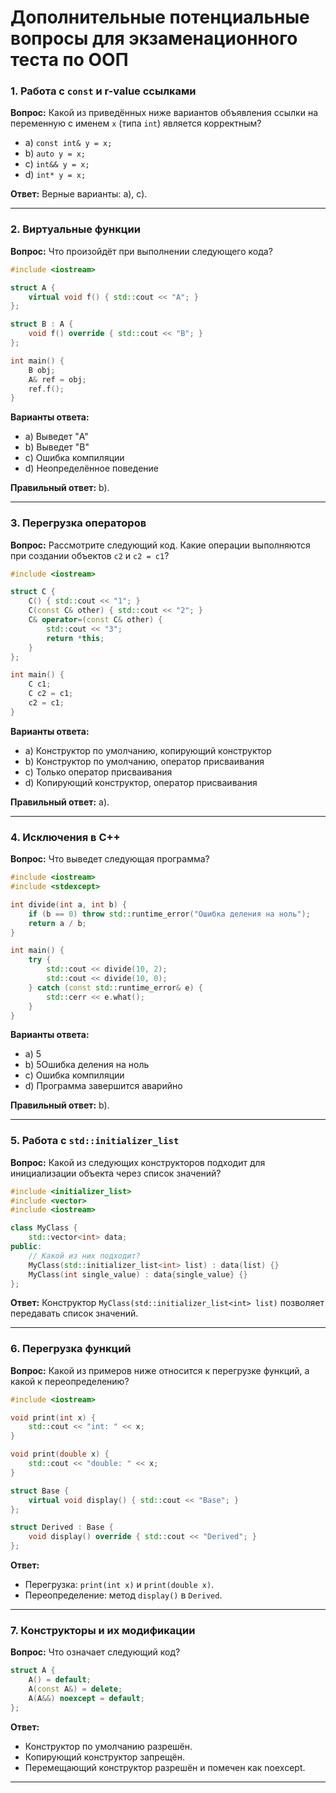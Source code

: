 
# Дополнительные потенциальные вопросы для экзаменационного теста по ООП

### 1. Работа с `const` и r-value ссылками
**Вопрос:** Какой из приведённых ниже вариантов объявления ссылки на переменную с именем `x` (типа `int`) является корректным?
- a) `const int& y = x;`
- b) `auto y = x;`
- c) `int&& y = x;`
- d) `int* y = x;`

**Ответ:** Верные варианты: a), c).

---

### 2. Виртуальные функции
**Вопрос:** Что произойдёт при выполнении следующего кода?

```cpp
#include <iostream>

struct A {
    virtual void f() { std::cout << "A"; }
};

struct B : A {
    void f() override { std::cout << "B"; }
};

int main() {
    B obj;
    A& ref = obj;
    ref.f();
}
```

**Варианты ответа:**
- a) Выведет "A"
- b) Выведет "B"
- c) Ошибка компиляции
- d) Неопределённое поведение

**Правильный ответ:** b).

---

### 3. Перегрузка операторов
**Вопрос:** Рассмотрите следующий код. Какие операции выполняются при создании объектов `c2` и `c2 = c1`?

```cpp
#include <iostream>

struct C {
    C() { std::cout << "1"; }
    C(const C& other) { std::cout << "2"; }
    C& operator=(const C& other) {
        std::cout << "3";
        return *this;
    }
};

int main() {
    C c1;
    C c2 = c1;
    c2 = c1;
}
```

**Варианты ответа:**
- a) Конструктор по умолчанию, копирующий конструктор
- b) Конструктор по умолчанию, оператор присваивания
- c) Только оператор присваивания
- d) Копирующий конструктор, оператор присваивания

**Правильный ответ:** a).

---

### 4. Исключения в C++
**Вопрос:** Что выведет следующая программа?

```cpp
#include <iostream>
#include <stdexcept>

int divide(int a, int b) {
    if (b == 0) throw std::runtime_error("Ошибка деления на ноль");
    return a / b;
}

int main() {
    try {
        std::cout << divide(10, 2);
        std::cout << divide(10, 0);
    } catch (const std::runtime_error& e) {
        std::cerr << e.what();
    }
}
```

**Варианты ответа:**
- a) 5
- b) 5Ошибка деления на ноль
- c) Ошибка компиляции
- d) Программа завершится аварийно

**Правильный ответ:** b).

---

### 5. Работа с `std::initializer_list`
**Вопрос:** Какой из следующих конструкторов подходит для инициализации объекта через список значений?

```cpp
#include <initializer_list>
#include <vector>
#include <iostream>

class MyClass {
    std::vector<int> data;
public:
    // Какой из них подходит?
    MyClass(std::initializer_list<int> list) : data(list) {}
    MyClass(int single_value) : data{single_value} {}
};
```

**Ответ:** Конструктор `MyClass(std::initializer_list<int> list)` позволяет передавать список значений.

---

### 6. Перегрузка функций
**Вопрос:** Какой из примеров ниже относится к перегрузке функций, а какой к переопределению?

```cpp
#include <iostream>

void print(int x) {
    std::cout << "int: " << x;
}

void print(double x) {
    std::cout << "double: " << x;
}

struct Base {
    virtual void display() { std::cout << "Base"; }
};

struct Derived : Base {
    void display() override { std::cout << "Derived"; }
};
```

**Ответ:** 
- Перегрузка: `print(int x)` и `print(double x)`.
- Переопределение: метод `display()` в `Derived`.

---

### 7. Конструкторы и их модификации
**Вопрос:** Что означает следующий код?

```cpp
struct A {
    A() = default;
    A(const A&) = delete;
    A(A&&) noexcept = default;
};
```

**Ответ:** 
- Конструктор по умолчанию разрешён.
- Копирующий конструктор запрещён.
- Перемещающий конструктор разрешён и помечен как noexcept.

---

